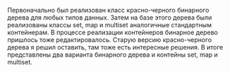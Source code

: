 Первоначально был реализован класс красно-черного бинарного дерева для любых типов данных. Затем на базе этого дерева были реализованы классы set, map и multiset аналогичные стандартным контейнерам.
В процессе реализации контейнеров бинарное дерево пришлось тоже редактировалось. Старую версию красно-черного дерева я решил оставить, там тоже есть интересные решения.
В итоге представлены два варианта бинарного дерева и контейны set, map и multiset.
